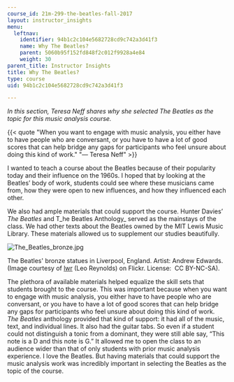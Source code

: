 ```yaml
---
course_id: 21m-299-the-beatles-fall-2017
layout: instructor_insights
menu:
  leftnav:
    identifier: 94b1c2c104e5682728cd9c742a3d41f3
    name: Why The Beatles?
    parent: 5060b95f152fd848f2c012f9928a4e84
    weight: 30
parent_title: Instructor Insights
title: Why The Beatles?
type: course
uid: 94b1c2c104e5682728cd9c742a3d41f3

---
```


_In this section, Teresa Neff shares why she selected The Beatles as the topic for this music analysis course._

{{< quote "When you want to engage with music analysis, you either have to have people who are conversant, or you have to have a lot of good scores that can help bridge any gaps for participants who feel unsure about doing this kind of work." "— Teresa Neff" >}}

I wanted to teach a course about the Beatles because of their popularity today and their influence on the 1960s. I hoped that by looking at the Beatles’ body of work, students could see where these musicians came from, how they were open to new influences, and how they influenced each other. 

We also had ample materials that could support the course. Hunter Davies’ _The Beatles_ and T_he Beatles Anthology_ served as the mainstays of the class. We had other texts about the Beatles owned by the MIT Lewis Music Library. These materials allowed us to supplement our studies beautifully.

![The_Beatles_bronze.jpg](/coursemedia/21m-299-the-beatles-fall-2017/bdc8451ef11015de73050f38ae14a4b0_The_Beatles_bronze.jpg)

The Beatles' bronze statues in Liverpool, England. Artist: Andrew Edwards. (Image courtesy of [lwr](https://www.flickr.com/photos/lwr/39925141745/) (Leo Reynolds) on Flickr. License:  CC BY-NC-SA).

The plethora of available materials helped equalize the skill sets that students brought to the course. This was important because when you want to engage with music analysis, you either have to have people who are conversant, or you have to have a lot of good scores that can help bridge any gaps for participants who feel unsure about doing this kind of work. _The Beatles_ anthology provided that kind of support: it had all of the music, text, and individual lines. It also had the guitar tabs. So even if a student could not distinguish a tonic from a dominant, they were still able say, “This note is a D and this note is G.” It allowed me to open the class to an audience wider than that of only students with prior music analysis experience. I love the Beatles. But having materials that could support the music analysis work was incredibly important in selecting the Beatles as the topic of the course.